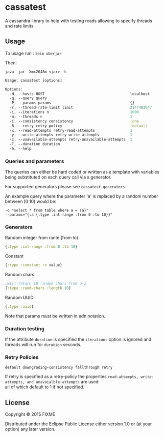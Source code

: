 # cassatest

A cassandra library to help with testing reads allowing to specify threads and rate limits 

## Usage


To usage run : ```lein uberjar```

Then:

```
java -jar -Xmx2048m <jar> -h 
```

```clojure
Usage: cassatest [options]

Options:
  -H, --hosts HOST                                       localhost                                                      Comma separated string of remote hosts
  -q, --query query                                                                                                     SQL Query, if params specified use as template e.g select a, b from table where a = {myvar} and b = {myvar2} then in params use {:myvar {:type :int-range :from 0 :to 10} :myvar2 {:type :constant :v 10}}
  -P, --params params                                    {}                                                             {:myvar {:type :int-range :from 0 :to 10} :myvar2 {:type :constant :v 10}}
  -r, --thread-rate-limit limit                          2147483647                                                     Integer that sets the rate at which each thread can query
  -i, --iterations n                                     1000                                                           Number of iterations i.e queries a thread should do
  -n, --threads n                                        1                                                              Number of threads to use
  -C, --consistency consistency                          :one                                                           Cassandra consistency each-quorum,one,local-quorum,quorum,three,all,serial,two,any
  -R, --retry retry-policy                               :default                                                       Cassandra retry-policy retry,downgrading-consistency,default,fallthrough
  -x, --read-attempts retry-read-attempts                1                                                              Cassandra retry-policy==:retry read attempts
  -y, --write-attempts retry-write-attempts              1                                                              Cassandra retry-policy==:retry write attempts
  -z, --unavailable-attempts retry-unavailable-attempts  1                                                              Cassandra retry-policy==:retry unavailable attempts
  -T, --duration duration                                                                                               If specified iterations are ignored and threads will run for this amount of time in seconds
  -h, --help
```

### Queries and parameters

The queries can either be hard coded or written as a template with variables being substituted on each query call via a generator.  

For supported generators please see ```cassatest.generators```.  

An example query where the parameter 'a' is replaced by a random number between [0 10) would be:

```
-q "select * from table where a = {a}"
--params="{:a {:type :int-range :from 0 :to 10}}"
```

### Generators

Random integer from rante [from to)  

```clojure
{:type :int-range :from 0 :to 10}
```

Constant  

```clojure
{:type :constant :v value}
```

Random chars  


```clojure
;will return 10 random chars from a-z
{:type :rand-chars :length 10}
```

Random UUID

```clojure
{:type :uuid}
```

Note that params must be written in edn notation.  

### Duration testing

If the attribute ```duration``` is specified the ```iterations``` option is ignored and  
threads will run for ```duration``` seconds.  

### Retry Policies

```
default downgrading-consistency fallthrough retry
```

If retry is specified as a retry-policy the properties ```read-attempts, write-attempts, and unavaialble-attempts``` are used  
all of which default to 1 if not specified.  

## License

Copyright © 2015 FIXME

Distributed under the Eclipse Public License either version 1.0 or (at
your option) any later version.
